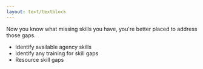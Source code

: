 ```yaml
---
layout: text/textblock
---
```

Now you know what missing skills you have, you're better placed to address those gaps.
 
- Identify available agency skills
- Identify any training for skill gaps
- Resource skill gaps
